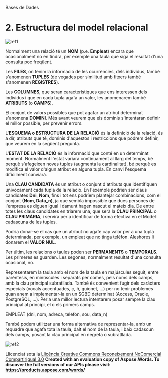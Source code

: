 Bases de Dades


# <a name="main"></a>**2. Estructura del model relacional**

![ref1]



Normalment una relació té un **NOM** (p.e. **Empleat**) encara que ocasionalment no en tindrà, per exemple una taula que siga el resultat d'una consulta poc freqüent.



Les **FILES**, on tenim la informació de les ocurrències, dels individus, també s'anomenen **TUPLES** (de vegades per similitud amb fitxers també s'anomenen **REGISTRES**).



Les **COLUMNES**, que seran característiques que ens interessen dels individus i que en cada tupla agafa un valor, les anomenarem també **ATRIBUTS** (o **CAMPS**).



El conjunt de valors possibles que pot agafar un atribut determinat s'anomena **DOMINI**. Més avant veurem que els dominis s'intentaran definir el millor possible, per prevenir errors.



L'**ESQUEMA o ESTRUCTURA DE LA RELACIÓ** és la definició de la relació, és a dir, atributs que té, dominis d'aquestos i restriccions que podrem definir, que veurem en la següent pregunta.



L'**ESTAT DE LA RELACIÓ** és la informació que conté en un determinat moment. Normalment l'estat variarà contínuament al llarg del temps, bé perquè s'afegeixen noves tuples (augmenta la cardinalitat), bé perquè es modifica el valor d'algun atribut en alguna tupla. En canvi l'esquema difícilment canviarà.



Una **CLAU CANDIDATA** és un atribut o conjunt d'atributs que identifiquen unívocament cada tupla de la relació. En l'exemple podrien ser claus candidates **Dni**, **Nom**, fins i tot ens podríem plantejar combinacions, com el conjunt **(Nom, Data\_n)**, ja que sembla impossible que dues persones de l'empresa es diguen igual i damunt hagen nascut el mateix dia. De entre totes les claus candidates en triarem una, que serà la **CLAU PRINCIPAL** o **CLAU PRIMÀRIA**, i servirà per a identificar de forma efectiva en el Model cadascuna de les tuples.



Podria donar-se el cas que un atribut no agafe cap valor per a una tupla determinada, per exemple, un empleat que no tinga telèfon. Aleshores li donarem el **VALOR NUL**.



Per últim, les relacions o taules poden ser **PERMANENTS** o **TEMPORALS**. Les primeres es guarden. Les segones, normalment resultat d'una consulta ocasional, no.



Representarem la taula amb el nom de la taula en majúscules seguit, entre parèntesis, en minúscules i separats per comes, pels noms dels camps, amb la clau principal subratllada. També és convenient fugir dels caràcters especials (vocals accentuades, ç, ñ, guionet, ...) per no tenir problemes quan anem a implementar-la en un SGBD determinat (Access, Oracle, PostgreSQL, ...). Per a una millor lectura intentarem posar sempre la clau principal al principi, el o els primers camps.

EMPLEAT (dni, nom, adreca, telefon, sou, data\_n)

També podem utilitzar una forma alternativa de representar-la, amb un requadre que agafa tota la taula, dalt el nom de la taula, i baix cadascun dels camps, posant la clau principal en negreta o subratllada.

![ref2]



Llicenciat sota la [Llicència Creative Commons Reconeixement NoComercial CompartirIgual 3.0](http://creativecommons.org/licenses/by-nc-sa/3.0/)
**Created with an evaluation copy of Aspose.Words. To discover the full versions of our APIs please visit: https://products.aspose.com/words/**

[ref1]: 2_estructura_del_model_relacional.002.png
[ref2]: 2_estructura_del_model_relacional.003.png
